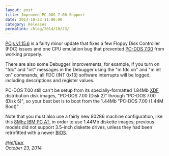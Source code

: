 ```yaml
---
layout: post
title: Improved PC-DOS 7.00 Support
date: 2014-10-23 11:00:00
category: Releases
permalink: /blog/2014/10/23/
---
```


[PCjs v1.15.6](https://github.com/jeffpar/pcjs/releases/tag/v1.15.6) is a fairly minor update that fixes a few
Floppy Disk Controller (FDC) issues and one CPU emulation bug that prevented [PC-DOS 7.00](/disks/pcx86/dos/ibm/7.00/)
from working properly.

There are also some Debugger improvements; for example, if you turn on "fdc" and "int" messages in the
Debugger using the "m fdc on" and "m int on" commands, all FDC (INT 0x13) software interrupts will be logged,
including descriptions and register values.

PC-DOS 7.00 still can't be setup from its specially-formatted 1.84Mb
[XDF](http://www.os2museum.com/wp/the-xdf-diskette-format/) distribution disk images, "PC-DOS 7.00 (Disk 2)"
through "PC-DOS 7.00 (Disk 5)", so your best bet is to boot from the 1.44Mb "PC-DOS 7.00 (1.44M Boot)".

Note that you must also use a fairly new 80286 machine configuration, like this
[8Mhz IBM PC AT](/devices/pcx86/machine/5170/ega/1152kb/rev3/debugger/),
in order to use 1.44Mb diskette images; previous models did not support 3.5-inch diskette drives, unless they had been
retrofitted with a newer [BIOS](/devices/pcx86/rom/5170/).

*[@jeffpar](http://twitter.com/jeffpar)*  
*October 23, 2014*
